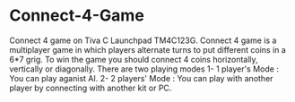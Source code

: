 # Connect-4-Game
Connect 4 game on Tiva C Launchpad TM4C123G.
Connect 4 game is a multiplayer game in which players alternate turns to put different coins in a 6*7 grig.
To win the game you should connect 4 coins horizontally, vertically or diagonally.
There are two playing modes
1- 1 player's Mode : You can play aganist AI.
2- 2 players' Mode : You can play with another player by connecting with another kit or PC.
